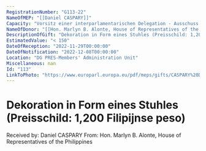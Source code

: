 ```yaml
---
RegistrationNumber: "G113-22"
NameOfMEP: "[[Daniel CASPARY]]"
Capacity: "Vorsitz einer interparlamentarischen Delegation - Ausschuss für internationalen Handel"
NameOfDonor: "[[Hon. Marlyn B. Alonte, House of Representatives of the Philippines]]"
DescriptionOfGift: "Dekoration in Form eines Stuhles (Preisschild: 1,200 Filipijnse peso)"
EstimatedValue: "< 150"
DateOfReception: "2022-11-29T00:00:00"
DateOfNotification: "2022-12-08T00:00:00"
Location: "DG PRES-Members' Administration Unit"
Miscellaneous: nan
Id: "113"
LinkToPhoto: "https://www.europarl.europa.eu/pdf/meps/gifts/CASPARY%20Daniel_G113-22.jpg#"
---
```


# Dekoration in Form eines Stuhles (Preisschild: 1,200 Filipijnse peso)

Received by: Daniel CASPARY
From: Hon. Marlyn B. Alonte, House of Representatives of the Philippines
